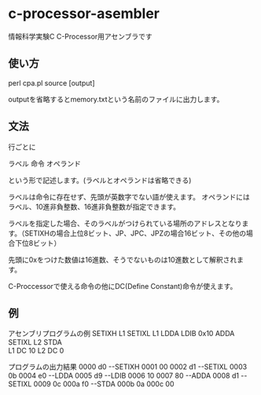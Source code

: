 # c-processor-asembler

情報科学実験C C-Processor用アセンブラです

## 使い方
perl cpa.pl source [output]

outputを省略するとmemory.txtという名前のファイルに出力します。

## 文法
行ごとに

ラベル 命令 オペランド

という形で記述します。(ラベルとオペランドは省略できる)

ラベルは命令に存在せず、先頭が英数字でない語が使えます。
オペランドにはラベル、10進非負整数、16進非負整数が指定できます。

ラベルを指定した場合、そのラベルがつけられている場所のアドレスとなります。（SETIXHの場合上位8ビット、JP、JPC、JPZの場合16ビット、その他の場合下位8ビット）

先頭に0xをつけた数値は16進数、そうでないものは10進数として解釈されます。

C-Proccessorで使える命令の他にDC(Define Constant)命令が使えます。


## 例
アセンブリプログラムの例
	SETIXH	L1
	SETIXL	L1
	LDDA
	LDIB	0x10
	ADDA
	SETIXL	L2
	STDA	
L1	DC	10
L2	DC	0

プログラムの出力結果
0000	d0	--SETIXH
0001	00
0002	d1	--SETIXL
0003	0b
0004	e0	--LDDA
0005	d9	--LDIB
0006	10
0007	80	--ADDA
0008	d1	--SETIXL
0009	0c
000a	f0	--STDA
000b	0a
000c	00



